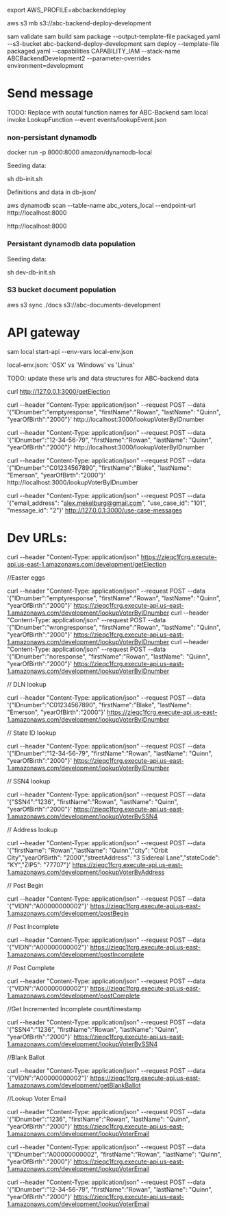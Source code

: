 export AWS_PROFILE=abcbackenddeploy

aws s3 mb s3://abc-backend-deploy-development

sam validate
sam build
sam package --output-template-file packaged.yaml --s3-bucket abc-backend-deploy-development
sam deploy --template-file packaged.yaml --capabilities CAPABILITY_IAM --stack-name ABCBackendDevelopment2 --parameter-overrides environment=development

# Send message

TODO: Replace with acutal function names for ABC-Backend
sam local invoke LookupFunction --event events/lookupEvent.json

### non-persistant dynamodb

docker run -p 8000:8000 amazon/dynamodb-local

Seeding data:

sh db-init.sh

Definitions and data in db-json/

aws dynamodb scan --table-name abc_voters_local --endpoint-url http://localhost:8000

http://localhost:8000

### Persistant dynamodb data population

Seeding data:

sh dev-db-init.sh

### S3 bucket document population

aws s3 sync ./docs s3://abc-documents-development

# API gateway

sam local start-api --env-vars local-env.json

local-env.json: 'OSX' vs 'Windows' vs 'Linux'

TODO: update these urls and data structures for ABC-backend data

curl http://127.0.0.1:3000/getElection

curl --header "Content-Type: application/json" --request POST --data '{"IDnumber":"emptyresponse", "firstName":"Rowan", "lastName": "Quinn", "yearOfBirth":"2000"}' http://localhost:3000/lookupVoterByIDnumber

curl --header "Content-Type: application/json" --request POST --data '{"IDnumber":"12-34-56-79", "firstName":"Rowan", "lastName": "Quinn", "yearOfBirth":"2000"}' http://localhost:3000/lookupVoterByIDnumber

curl --header "Content-Type: application/json" --request POST --data '{"IDnumber":"C01234567890", "firstName":"Blake", "lastName": "Emerson", "yearOfBirth":"2000"}' http://localhost:3000/lookupVoterByIDnumber

curl --header "Content-Type: application/json" --request POST --data '{"email_address": "alex.mekelburg@gmail.com", "use_case_id": "101", "message_id": "2"}' http://127.0.0.1:3000/use-case-messages

# Dev URLs:

curl --header "Content-Type: application/json" https://zieqc1fcrg.execute-api.us-east-1.amazonaws.com/development/getElection

//Easter eggs

curl --header "Content-Type: application/json" --request POST --data '{"IDnumber":"emptyresponse", "firstName":"Rowan", "lastName": "Quinn", "yearOfBirth":"2000"}' https://zieqc1fcrg.execute-api.us-east-1.amazonaws.com/development/lookupVoterByIDnumber
curl --header "Content-Type: application/json" --request POST --data '{"IDnumber":"wrongresponse", "firstName":"Rowan", "lastName": "Quinn", "yearOfBirth":"2000"}' https://zieqc1fcrg.execute-api.us-east-1.amazonaws.com/development/lookupVoterByIDnumber
curl --header "Content-Type: application/json" --request POST --data '{"IDnumber":"noresponse", "firstName":"Rowan", "lastName": "Quinn", "yearOfBirth":"2000"}' https://zieqc1fcrg.execute-api.us-east-1.amazonaws.com/development/lookupVoterByIDnumber

// DLN lookup

curl --header "Content-Type: application/json" --request POST --data '{"IDnumber":"C01234567890", "firstName":"Blake", "lastName": "Emerson", "yearOfBirth":"2000"}' https://zieqc1fcrg.execute-api.us-east-1.amazonaws.com/development/lookupVoterByIDnumber

// State ID lookup

curl --header "Content-Type: application/json" --request POST --data '{"IDnumber":"12-34-56-79", "firstName":"Rowan", "lastName": "Quinn", "yearOfBirth":"2000"}' https://zieqc1fcrg.execute-api.us-east-1.amazonaws.com/development/lookupVoterByIDnumber

// SSN4 lookup

curl --header "Content-Type: application/json" --request POST --data '{"SSN4":"1236", "firstName":"Rowan", "lastName": "Quinn", "yearOfBirth":"2000"}' https://zieqc1fcrg.execute-api.us-east-1.amazonaws.com/development/lookupVoterBySSN4

// Address lookup

curl --header "Content-Type: application/json" --request POST --data '{"firstName": "Rowan","lastName": "Quinn","city": "Orbit City","yearOfBirth": "2000","streetAddress": "3 Sidereal Lane","stateCode": "KY","ZIP5": "77707"}' https://zieqc1fcrg.execute-api.us-east-1.amazonaws.com/development/lookupVoterByAddress

// Post Begin

curl --header "Content-Type: application/json" --request POST --data '{"VIDN":"A00000000002"}' https://zieqc1fcrg.execute-api.us-east-1.amazonaws.com/development/postBegin

// Post Incomplete

curl --header "Content-Type: application/json" --request POST --data '{"VIDN":"A00000000002"}' https://zieqc1fcrg.execute-api.us-east-1.amazonaws.com/development/postIncomplete

// Post Complete

curl --header "Content-Type: application/json" --request POST --data '{"VIDN":"A00000000002"}' https://zieqc1fcrg.execute-api.us-east-1.amazonaws.com/development/postComplete

//Get Incremented Incomplete count/timestamp

curl --header "Content-Type: application/json" --request POST --data '{"SSN4":"1236", "firstName":"Rowan", "lastName": "Quinn", "yearOfBirth":"2000"}' https://zieqc1fcrg.execute-api.us-east-1.amazonaws.com/development/lookupVoterBySSN4

//Blank Ballot

curl --header "Content-Type: application/json" --request POST --data '{"VIDN":"A00000000002"}' https://zieqc1fcrg.execute-api.us-east-1.amazonaws.com/development/getBlankBallot

//Lookup Voter Email

curl --header "Content-Type: application/json" --request POST --data '{"IDnumber":"1236", "firstName":"Rowan", "lastName": "Quinn", "yearOfBirth":"2000"}' https://zieqc1fcrg.execute-api.us-east-1.amazonaws.com/development/lookupVoterEmail

curl --header "Content-Type: application/json" --request POST --data '{"IDnumber":"A00000000002", "firstName":"Rowan", "lastName": "Quinn", "yearOfBirth":"2000"}' https://zieqc1fcrg.execute-api.us-east-1.amazonaws.com/development/lookupVoterEmail

curl --header "Content-Type: application/json" --request POST --data '{"IDnumber":"12-34-56-79", "firstName":"Rowan", "lastName": "Quinn", "yearOfBirth":"2000"}' https://zieqc1fcrg.execute-api.us-east-1.amazonaws.com/development/lookupVoterEmail
